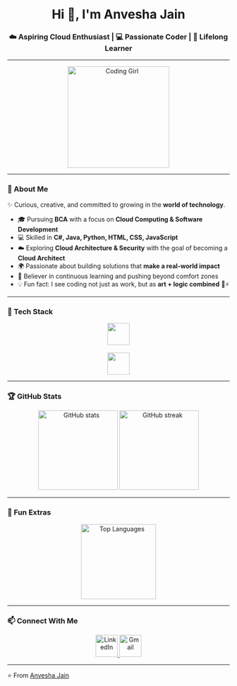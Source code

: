 <!-- Header -->
<h1 align="center">Hi 👋, I'm Anvesha Jain</h1>
<h3 align="center">☁️ Aspiring Cloud Enthusiast | 💻 Passionate Coder | 🚀 Lifelong Learner</h3>

---

<!-- Cute Coding Girl GIF -->
<p align="center">
  <img src="https://media.tenor.com/IF2JdxzmyN4AAAAj/coding-girl.gif" width="230" alt="Coding Girl" />
</p>

---

### 🌟 About Me  

✨ Curious, creative, and committed to growing in the **world of technology**.  
- 🎓 Pursuing **BCA** with a focus on **Cloud Computing & Software Development**  
- 💻 Skilled in **C#, Java, Python, HTML, CSS, JavaScript**  
- ☁️ Exploring **Cloud Architecture & Security** with the goal of becoming a **Cloud Architect**  
- 🌍 Passionate about building solutions that **make a real-world impact**  
- 🎯 Believer in continuous learning and pushing beyond comfort zones  
- 💡 Fun fact: I see coding not just as work, but as **art + logic combined** 🎨⚡  

---

### 🚀 Tech Stack  

<p align="center">
  <!-- Languages -->
  <img src="https://skillicons.dev/icons?i=c,python,java,js,html,css,mysql" height="50" />
  <br><br>
  <!-- Tools -->
  <img src="https://skillicons.dev/icons?i=git,github,vscode,eclipse,gcp,canva" height="50" />
</p>

---

### 🏆 GitHub Stats  

<p align="center">
  <img src="https://github-readme-stats.vercel.app/api?username=AnveshaJain&show_icons=true&theme=tokyonight" alt="GitHub stats" height="180" />
  <img src="https://github-readme-streak-stats.herokuapp.com/?user=AnveshaJain&theme=tokyonight" alt="GitHub streak" height="180" />
</p>

---

### 🎨 Fun Extras  

<p align="center">
  <img src="https://github-readme-stats.vercel.app/api/top-langs/?username=AnveshaJain&layout=compact&theme=tokyonight" alt="Top Languages" height="170" />
</p>

---

### 📫 Connect With Me  

<p align="center">
  <a href="https://www.linkedin.com/in/anvesha-jain-975760356">
    <img src="https://skillicons.dev/icons?i=linkedin" height="50" alt="LinkedIn"/>
  </a>
  <a href="mailto:anveshajain2005@gmail.com">
    <img src="https://img.icons8.com/color/48/gmail-new.png" height="50" alt="Gmail"/>
  </a>
</p>

---

⭐ From [Anvesha Jain](https://github.com/AnveshaJain)
